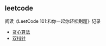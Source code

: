 ## leetcode
阅读《LeetCode 101:和你一起你轻松刷题》记录


- [贪心算法](https://github.com/NoSugarCoffee/leetcode/blob/main/src/chapter_two/README.md)
- [双指针](https://github.com/NoSugarCoffee/leetcode/tree/main/src/chapter_three/README.md)